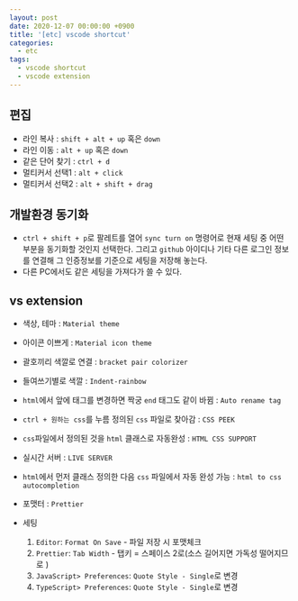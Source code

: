 ```yaml
---
layout: post
date: 2020-12-07 00:00:00 +0900
title: '[etc] vscode shortcut'
categories:
  - etc
tags:
  - vscode shortcut
  - vscode extension
---
```


## 편집

- 라인 복사 : `shift + alt + up` 혹은 `down`
- 라인 이동 : `alt + up` 혹은 `down`
- 같은 단어 찾기 : `ctrl + d`
- 멀티커서 선택1 : `alt + click`
- 멀티커서 선택2 : `alt + shift + drag`

## 개발환경 동기화

- `ctrl + shift + p`로 팔레트를 열어 `sync turn on` 명령어로 현재 세팅 중 어떤 부분을 동기화할 것인지 선택한다. 그리고 `github` 아이디나 기타 다른 로그인 정보를 연결해  그 인증정보를 기준으로 세팅을 저장해 놓는다.  
- 다른 PC에서도 같은 세팅을 가져다가 쓸 수 있다.  

## vs extension

- 색상, 테마 : `Material theme`
- 아이콘 이쁘게 : `Material icon theme`
- 괄호끼리 색깔로 연결 : `bracket pair colorizer`
- 들여쓰기별로 색깔 : `Indent-rainbow`
- `html`에서 앞에 태그를 변경하면 짝궁 `end` 태그도 같이 바뀜 : `Auto rename tag`
- `ctrl + 원하는 css`를 누름 정의된 `css` 파일로 찾아감 : `CSS PEEK`
- `css`파일에서 정의된 것을 `html` 클래스로 자동완성 : `HTML CSS SUPPORT`
- 실시간 서버 : `LIVE SERVER`
- `html`에서 먼저 클래스 정의한 다음 `css` 파일에서 자동 완성 가능 : `html to css autocompletion`
- 포맷터 : `Prettier`

- 세팅    
  1) `Editor`: `Format On Save` - 파일 저장 시 포맷체크
  2) `Prettier`: `Tab Width` - 탭키 = 스페이스 2로(소스 길어지면 가독성 떨어지므로 )
  3) `JavaScript> Preferences`: `Quote Style - Single`로 변경
  4) `TypeScript> Preferences`: `Quote Style - Single`로 변경

